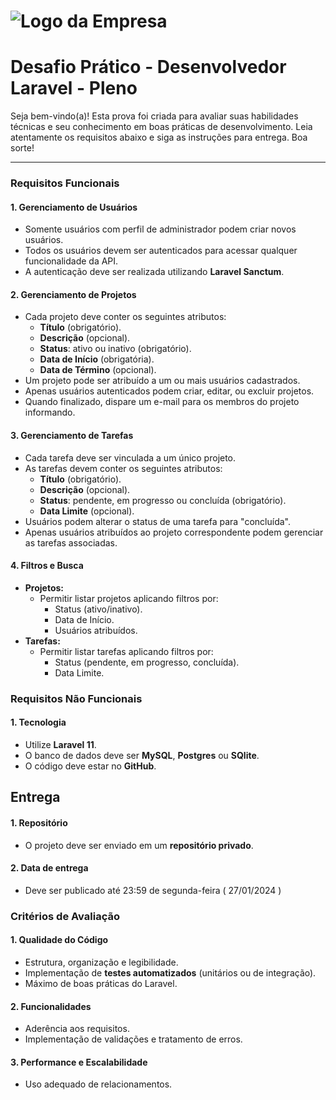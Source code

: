 # ![Logo da Empresa](https://lexxen.com/Group%201000001771.svg)

# Desafio Prático - Desenvolvedor Laravel - Pleno

Seja bem-vindo(a)! Esta prova foi criada para avaliar suas habilidades técnicas e seu conhecimento em boas práticas de desenvolvimento. Leia atentamente os requisitos abaixo e siga as instruções para entrega. Boa sorte!

---

### Requisitos Funcionais  

#### 1. Gerenciamento de Usuários  
- Somente usuários com perfil de administrador podem criar novos usuários.  
- Todos os usuários devem ser autenticados para acessar qualquer funcionalidade da API.  
- A autenticação deve ser realizada utilizando **Laravel Sanctum**.  

#### 2. Gerenciamento de Projetos  
- Cada projeto deve conter os seguintes atributos:  
  - **Título** (obrigatório).  
  - **Descrição** (opcional).  
  - **Status**: ativo ou inativo (obrigatório).  
  - **Data de Início** (obrigatória).  
  - **Data de Término** (opcional).  
- Um projeto pode ser atribuído a um ou mais usuários cadastrados.  
- Apenas usuários autenticados podem criar, editar, ou excluir projetos.  
- Quando finalizado, dispare um e-mail para os membros do projeto informando. 

#### 3. Gerenciamento de Tarefas  
- Cada tarefa deve ser vinculada a um único projeto.  
- As tarefas devem conter os seguintes atributos:  
  - **Título** (obrigatório).  
  - **Descrição** (opcional).  
  - **Status**: pendente, em progresso ou concluída (obrigatório).  
  - **Data Limite** (opcional).  
- Usuários podem alterar o status de uma tarefa para "concluída".  
- Apenas usuários atribuídos ao projeto correspondente podem gerenciar as tarefas associadas.  

#### 4. Filtros e Busca  
- **Projetos:**  
  - Permitir listar projetos aplicando filtros por:  
    - Status (ativo/inativo).  
    - Data de Início.  
    - Usuários atribuídos.  
- **Tarefas:**  
  - Permitir listar tarefas aplicando filtros por:  
    - Status (pendente, em progresso, concluída).  
    - Data Limite.  

### Requisitos Não Funcionais  

#### 1. Tecnologia  
- Utilize **Laravel 11**.  
- O banco de dados deve ser **MySQL**, **Postgres** ou **SQlite**.  
- O código deve estar no **GitHub**.

## Entrega  

#### 1. Repositório  
- O projeto deve ser enviado em um **repositório privado**.

#### 2. Data de entrega
- Deve ser publicado até 23:59 de segunda-feira ( 27/01/2024 )

### Critérios de Avaliação  

#### 1. Qualidade do Código  
- Estrutura, organização e legibilidade.  
- Implementação de **testes automatizados** (unitários ou de integração).  
- Máximo de boas práticas do Laravel.

#### 2. Funcionalidades  
- Aderência aos requisitos.  
- Implementação de validações e tratamento de erros.  

#### 3. Performance e Escalabilidade  
- Uso adequado de relacionamentos.  
